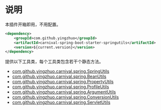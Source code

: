 # 说明

本插件开箱即用，不用配置。

```xml
<dependency>
    <groupId>com.github.yingzhuo</groupId>
    <artifactId>carnival-spring-boot-starter-springutils</artifactId>
    <version>${current.version}</version>
</dependency>
```

提供以下工具类，每个工具类包含若干个静态方法。

* [com.github.yingzhuo.carnival.spring.SpringUtils](https://github.com/yingzhuo/carnival/blob/master/carnival-spring-boot-starter-springutils/src/main/java/com/github/yingzhuo/carnival/spring/SpringUtils.java)
* [com.github.yingzhuo.carnival.spring.BeanUtils](https://github.com/yingzhuo/carnival/blob/master/carnival-spring-boot-starter-springutils/src/main/java/com/github/yingzhuo/carnival/spring/BeanUtils.java)
* [com.github.yingzhuo.carnival.spring.PropertyUtils](https://github.com/yingzhuo/carnival/blob/master/carnival-spring-boot-starter-springutils/src/main/java/com/github/yingzhuo/carnival/spring/PropertyUtils.java)
* [com.github.yingzhuo.carnival.spring.ProfileUtils](https://github.com/yingzhuo/carnival/blob/master/carnival-spring-boot-starter-springutils/src/main/java/com/github/yingzhuo/carnival/spring/ProfileUtils.java)
* [com.github.yingzhuo.carnival.spring.ArgumentUtils](https://github.com/yingzhuo/carnival/blob/master/carnival-spring-boot-starter-springutils/src/main/java/com/github/yingzhuo/carnival/spring/ArgumentUtils.java)
* [com.github.yingzhuo.carnival.spring.ConversionUtils](https://github.com/yingzhuo/carnival/blob/master/carnival-spring-boot-starter-springutils/src/main/java/com/github/yingzhuo/carnival/spring/ConversionUtils.java)
* [com.github.yingzhuo.carnival.spring.ServletUtils](https://github.com/yingzhuo/carnival/blob/master/carnival-spring-boot-starter-springutils/src/main/java/com/github/yingzhuo/carnival/spring/ServletUtils.java)
